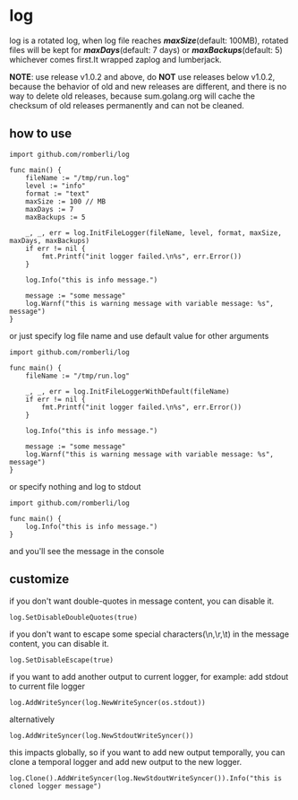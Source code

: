 # log

log is a rotated log, when log file reaches ***maxSize***(default: 100MB), rotated files will be kept for ***maxDays***(default: 7 days) or ***maxBackups***(default: 5) whichever comes first.It wrapped zaplog and lumberjack.


**NOTE**: use release v1.0.2 and above, do **NOT** use releases below v1.0.2, because the behavior of old and new releases are different, and there is no way to delete old releases, because sum.golang.org will cache the checksum of old releases permanently and can not be cleaned. 

## how to use
```
import github.com/romberli/log

func main() {
    fileName := "/tmp/run.log"
    level := "info"
    format := "text"
    maxSize := 100 // MB
    maxDays := 7
    maxBackups := 5
    
    _, _, err = log.InitFileLogger(fileName, level, format, maxSize, maxDays, maxBackups)
    if err != nil {
        fmt.Printf("init logger failed.\n%s", err.Error())
    }
    
    log.Info("this is info message.")
    
    message := "some message"
    log.Warnf("this is warning message with variable message: %s", message")
}
```
or just specify log file name and use default value for other arguments
```
import github.com/romberli/log

func main() {
    fileName := "/tmp/run.log"

    _, _, err = log.InitFileLoggerWithDefault(fileName)
    if err != nil {
        fmt.Printf("init logger failed.\n%s", err.Error())
    }
    
    log.Info("this is info message.")
    
    message := "some message"
    log.Warnf("this is warning message with variable message: %s", message")
}
```
or specify nothing and log to stdout
```
import github.com/romberli/log

func main() {
    log.Info("this is info message.")
}
```
and you'll see the message in the console


## customize
if you don't want double-quotes in message content, you can disable it.
```
log.SetDisableDoubleQuotes(true)
```
if you don't want to escape some special characters(\n,\r,\t) in the message content, you can disable it.
```
log.SetDisableEscape(true)
```
if you want to add another output to current logger, for example: add stdout to current file logger
```
log.AddWriteSyncer(log.NewWriteSyncer(os.stdout))
```
alternatively
```
log.AddWriteSyncer(log.NewStdoutWriteSyncer())
```
this impacts globally, so if you want to add new output temporally, you can clone a temporal logger and add new output to the new logger.
```
log.Clone().AddWriteSyncer(log.NewStdoutWriteSyncer()).Info("this is cloned logger message")
```